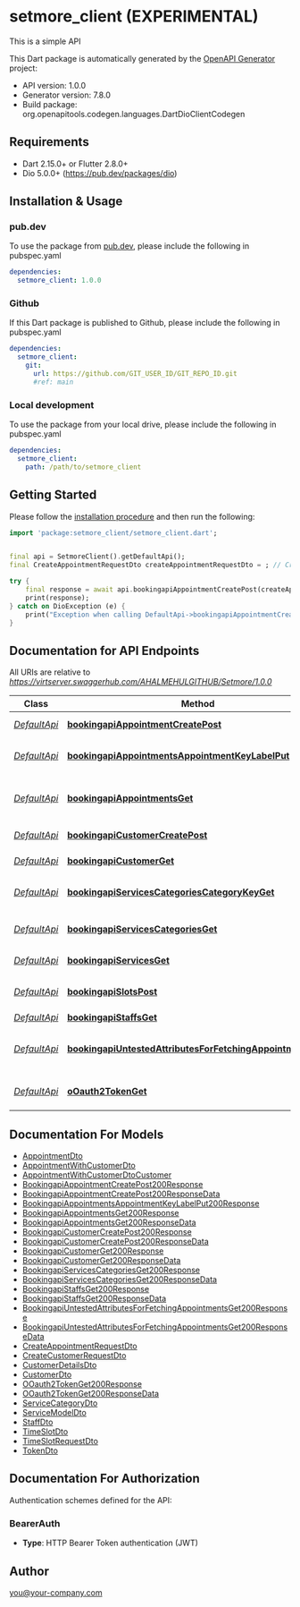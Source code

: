 # setmore_client (EXPERIMENTAL)
This is a simple API

This Dart package is automatically generated by the [OpenAPI Generator](https://openapi-generator.tech) project:

- API version: 1.0.0
- Generator version: 7.8.0
- Build package: org.openapitools.codegen.languages.DartDioClientCodegen

## Requirements

* Dart 2.15.0+ or Flutter 2.8.0+
* Dio 5.0.0+ (https://pub.dev/packages/dio)

## Installation & Usage

### pub.dev
To use the package from [pub.dev](https://pub.dev), please include the following in pubspec.yaml
```yaml
dependencies:
  setmore_client: 1.0.0
```

### Github
If this Dart package is published to Github, please include the following in pubspec.yaml
```yaml
dependencies:
  setmore_client:
    git:
      url: https://github.com/GIT_USER_ID/GIT_REPO_ID.git
      #ref: main
```

### Local development
To use the package from your local drive, please include the following in pubspec.yaml
```yaml
dependencies:
  setmore_client:
    path: /path/to/setmore_client
```

## Getting Started

Please follow the [installation procedure](#installation--usage) and then run the following:

```dart
import 'package:setmore_client/setmore_client.dart';


final api = SetmoreClient().getDefaultApi();
final CreateAppointmentRequestDto createAppointmentRequestDto = ; // CreateAppointmentRequestDto | 

try {
    final response = await api.bookingapiAppointmentCreatePost(createAppointmentRequestDto);
    print(response);
} catch on DioException (e) {
    print("Exception when calling DefaultApi->bookingapiAppointmentCreatePost: $e\n");
}

```

## Documentation for API Endpoints

All URIs are relative to *https://virtserver.swaggerhub.com/AHALMEHULGITHUB/Setmore/1.0.0*

Class | Method | HTTP request | Description
------------ | ------------- | ------------- | -------------
[*DefaultApi*](doc/DefaultApi.md) | [**bookingapiAppointmentCreatePost**](doc/DefaultApi.md#bookingapiappointmentcreatepost) | **POST** /bookingapi/appointment/create | Create an appointment
[*DefaultApi*](doc/DefaultApi.md) | [**bookingapiAppointmentsAppointmentKeyLabelPut**](doc/DefaultApi.md#bookingapiappointmentsappointmentkeylabelput) | **PUT** /bookingapi/appointments/{appointmentKey}/label | Update an appointment label
[*DefaultApi*](doc/DefaultApi.md) | [**bookingapiAppointmentsGet**](doc/DefaultApi.md#bookingapiappointmentsget) | **GET** /bookingapi/appointments | Fetch appointments by date range
[*DefaultApi*](doc/DefaultApi.md) | [**bookingapiCustomerCreatePost**](doc/DefaultApi.md#bookingapicustomercreatepost) | **POST** /bookingapi/customer/create | Create a customer
[*DefaultApi*](doc/DefaultApi.md) | [**bookingapiCustomerGet**](doc/DefaultApi.md#bookingapicustomerget) | **GET** /bookingapi/customer | Get customer details
[*DefaultApi*](doc/DefaultApi.md) | [**bookingapiServicesCategoriesCategoryKeyGet**](doc/DefaultApi.md#bookingapiservicescategoriescategorykeyget) | **GET** /bookingapi/services/categories/{categoryKey} | Fetch Service by Category Key
[*DefaultApi*](doc/DefaultApi.md) | [**bookingapiServicesCategoriesGet**](doc/DefaultApi.md#bookingapiservicescategoriesget) | **GET** /bookingapi/services/categories | Fetch Service Categories
[*DefaultApi*](doc/DefaultApi.md) | [**bookingapiServicesGet**](doc/DefaultApi.md#bookingapiservicesget) | **GET** /bookingapi/services | Fetch all services
[*DefaultApi*](doc/DefaultApi.md) | [**bookingapiSlotsPost**](doc/DefaultApi.md#bookingapislotspost) | **POST** /bookingapi/slots | Get all available time slots
[*DefaultApi*](doc/DefaultApi.md) | [**bookingapiStaffsGet**](doc/DefaultApi.md#bookingapistaffsget) | **GET** /bookingapi/staffs | Fetch all staff
[*DefaultApi*](doc/DefaultApi.md) | [**bookingapiUntestedAttributesForFetchingAppointmentsGet**](doc/DefaultApi.md#bookingapiuntestedattributesforfetchingappointmentsget) | **GET** /bookingapi/untested-attributes-for-fetching-appointments | Fetch appointments by date range
[*DefaultApi*](doc/DefaultApi.md) | [**oOauth2TokenGet**](doc/DefaultApi.md#ooauth2tokenget) | **GET** /o/oauth2/token | Swap refresh token for access token


## Documentation For Models

 - [AppointmentDto](doc/AppointmentDto.md)
 - [AppointmentWithCustomerDto](doc/AppointmentWithCustomerDto.md)
 - [AppointmentWithCustomerDtoCustomer](doc/AppointmentWithCustomerDtoCustomer.md)
 - [BookingapiAppointmentCreatePost200Response](doc/BookingapiAppointmentCreatePost200Response.md)
 - [BookingapiAppointmentCreatePost200ResponseData](doc/BookingapiAppointmentCreatePost200ResponseData.md)
 - [BookingapiAppointmentsAppointmentKeyLabelPut200Response](doc/BookingapiAppointmentsAppointmentKeyLabelPut200Response.md)
 - [BookingapiAppointmentsGet200Response](doc/BookingapiAppointmentsGet200Response.md)
 - [BookingapiAppointmentsGet200ResponseData](doc/BookingapiAppointmentsGet200ResponseData.md)
 - [BookingapiCustomerCreatePost200Response](doc/BookingapiCustomerCreatePost200Response.md)
 - [BookingapiCustomerCreatePost200ResponseData](doc/BookingapiCustomerCreatePost200ResponseData.md)
 - [BookingapiCustomerGet200Response](doc/BookingapiCustomerGet200Response.md)
 - [BookingapiCustomerGet200ResponseData](doc/BookingapiCustomerGet200ResponseData.md)
 - [BookingapiServicesCategoriesGet200Response](doc/BookingapiServicesCategoriesGet200Response.md)
 - [BookingapiServicesCategoriesGet200ResponseData](doc/BookingapiServicesCategoriesGet200ResponseData.md)
 - [BookingapiStaffsGet200Response](doc/BookingapiStaffsGet200Response.md)
 - [BookingapiStaffsGet200ResponseData](doc/BookingapiStaffsGet200ResponseData.md)
 - [BookingapiUntestedAttributesForFetchingAppointmentsGet200Response](doc/BookingapiUntestedAttributesForFetchingAppointmentsGet200Response.md)
 - [BookingapiUntestedAttributesForFetchingAppointmentsGet200ResponseData](doc/BookingapiUntestedAttributesForFetchingAppointmentsGet200ResponseData.md)
 - [CreateAppointmentRequestDto](doc/CreateAppointmentRequestDto.md)
 - [CreateCustomerRequestDto](doc/CreateCustomerRequestDto.md)
 - [CustomerDetailsDto](doc/CustomerDetailsDto.md)
 - [CustomerDto](doc/CustomerDto.md)
 - [OOauth2TokenGet200Response](doc/OOauth2TokenGet200Response.md)
 - [OOauth2TokenGet200ResponseData](doc/OOauth2TokenGet200ResponseData.md)
 - [ServiceCategoryDto](doc/ServiceCategoryDto.md)
 - [ServiceModelDto](doc/ServiceModelDto.md)
 - [StaffDto](doc/StaffDto.md)
 - [TimeSlotDto](doc/TimeSlotDto.md)
 - [TimeSlotRequestDto](doc/TimeSlotRequestDto.md)
 - [TokenDto](doc/TokenDto.md)


## Documentation For Authorization


Authentication schemes defined for the API:
### BearerAuth

- **Type**: HTTP Bearer Token authentication (JWT)


## Author

you@your-company.com

